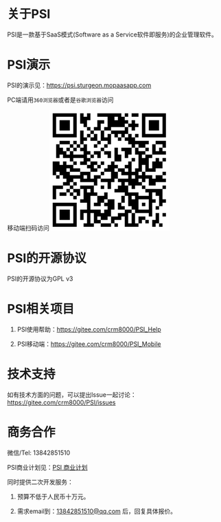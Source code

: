 # 关于PSI

PSI是一款基于SaaS模式(Software as a Service软件即服务)的企业管理软件。

# PSI演示

PSI的演示见：<a target="_blank" href="https://psi.sturgeon.mopaasapp.com">https://psi.sturgeon.mopaasapp.com</a>

PC端请用`360浏览器`或者是`谷歌浏览器`访问
 
移动端扫码访问![移动端扫码访问](PSI_Mobile_URL.png)

# PSI的开源协议

PSI的开源协议为GPL v3

# PSI相关项目

1. PSI使用帮助：https://gitee.com/crm8000/PSI_Help

2. PSI移动端：https://gitee.com/crm8000/PSI_Mobile

# 技术支持

如有技术方面的问题，可以提出Issue一起讨论：https://gitee.com/crm8000/PSI/issues

# 商务合作

微信/Tel: 13842851510

PSI商业计划见：<a href="https://gitee.com/crm8000/PSI/tree/master/doc/00%20%E5%95%86%E4%B8%9A%E8%AE%A1%E5%88%92">PSI 商业计划</a>

同时提供二次开发服务：

1. 预算不低于人民币十万元。

2. 需求email到：13842851510@qq.com 后，回复具体报价。
